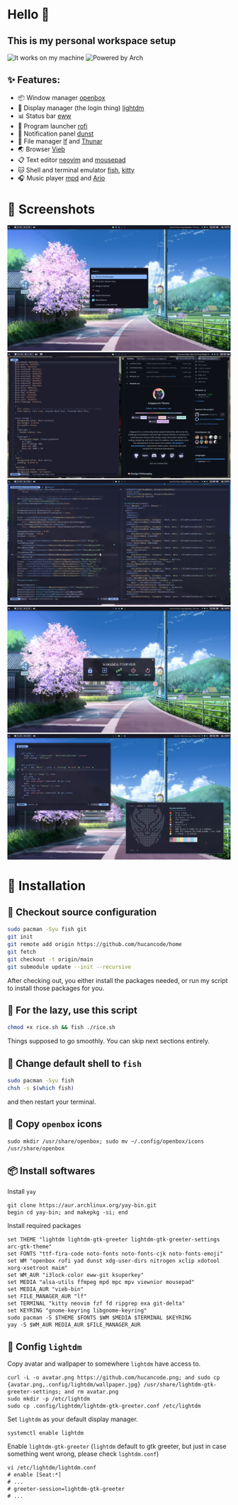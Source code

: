 # Hello 👋 

## This is my personal workspace setup
![It works on my machine](https://shields.io/badge/works_on-my_machine-black?style=for-the-badge&logo=gnome-terminal&logoColor=F0F0F0) 
![Powered by Arch](https://shields.io/badge/powered_by-arch-skyblue?style=for-the-badge&logo=arch-linux&logoColor=F0F0F0)

## ✨ Features:
- 📦 Window manager [openbox](https://wiki.archlinux.org/title/openbox)
- 🔑 Display manager (the login thing) [lightdm](https://wiki.archlinux.org/title/lightdm)
- 📊 Status bar [eww](https://github.com/elkowar/eww)
- 🚀 Program launcher [rofi](https://wiki.archlinux.org/title/rofi)
- 🔔 Notification panel [dunst](https://wiki.archlinux.org/title/dunst)
- 📂 File manager [lf](https://github.com/gokcehan/lf) and [Thunar](https://docs.xfce.org/xfce/thunar/start)
- 🌏 Browser [Vieb](https://vieb.dev/)
- 📋 Text editor [neovim](https://neovim.io/) and [mousepad](https://docs.xfce.org/apps/mousepad/start)
- 🐱 Shell and terminal emulator [fish](https://wiki.archlinux.org/title/fish), [kitty](https://wiki.archlinux.org/title/Kitty)
- 🎧 Music player [mpd](https://wiki.archlinux.org/title/Music_Player_Daemon) and [Ario](https://ario-player.sourceforge.net/)
# 👀 Screenshots
![](Pictures/Screenshots/1.png)
![](Pictures/Screenshots/2.png)
![](Pictures/Screenshots/3.png)
![](Pictures/Screenshots/4.png)
![](Pictures/Screenshots/5.png)
# 🚀 Installation
## 🐌 Checkout source configuration
```bash
sudo pacman -Syu fish git
git init
git remote add origin https://github.com/hucancode/home
git fetch
git checkout -t origin/main
git submodule update --init --recursive
```
After checking out, you either install the packages needed, or run my script to install those packages for you.
## 🐌 For the lazy, use this script
```bash
chmod +x rice.sh && fish ./rice.sh
```
Things supposed to go smoothly. You can skip next sections entirely.
## 🐚 Change default shell to `fish`
```bash
sudo pacman -Syu fish
chsh -s $(which fish)
```
and then restart your terminal.
## 🌾 Copy `openbox` icons
```fish
sudo mkdir /usr/share/openbox; sudo mv ~/.config/openbox/icons /usr/share/openbox
```
## 📦 Install softwares
Install `yay`
```fish
git clone https://aur.archlinux.org/yay-bin.git
begin cd yay-bin; and makepkg -si; end
```
Install required packages
```fish
set THEME "lightdm lightdm-gtk-greeter lightdm-gtk-greeter-settings arc-gtk-theme"
set FONTS "ttf-fira-code noto-fonts noto-fonts-cjk noto-fonts-emoji"
set WM "openbox rofi yad dunst xdg-user-dirs nitrogen xclip xdotool xorg-xsetroot maim"
set WM_AUR "i3lock-color eww-git ksuperkey"
set MEDIA "alsa-utils ffmpeg mpd mpc mpv viewnior mousepad"
set MEDIA_AUR "vieb-bin"
set FILE_MANAGER_AUR "lf"
set TERMINAL "kitty neovim fzf fd ripgrep exa git-delta"
set KEYRING "gnome-keyring libgnome-keyring"
sudo pacman -S $THEME $FONTS $WM $MEDIA $TERMINAL $KEYRING
yay -S $WM_AUR MEDIA_AUR $FILE_MANAGER_AUR
```
## 🔑 Config `lightdm`
Copy avatar and wallpaper to somewhere `lightdm` have access to.
```fish
curl -L -o avatar.png https://github.com/hucancode.png; and sudo cp {avatar.png,.config/lightdm/wallpaper.jpg} /usr/share/lightdm-gtk-greeter-settings; and rm avatar.png
sudo mkdir -p /etc/lightdm
sudo cp .config/lightdm/lightdm-gtk-greeter.conf /etc/lightdm
```
Set `lightdm` as your default display manager.
```fish
systemctl enable lightdm
```
Enable `lightdm-gtk-greeter` (`lightdm` default to gtk greeter, but just in case something went wrong, please check `lightdm.conf`)
```fish
vi /etc/lightdm/lightdm.conf
# enable [Seat:*]
# ...
# greeter-session=lightdm-gtk-greeter
# ...
```
